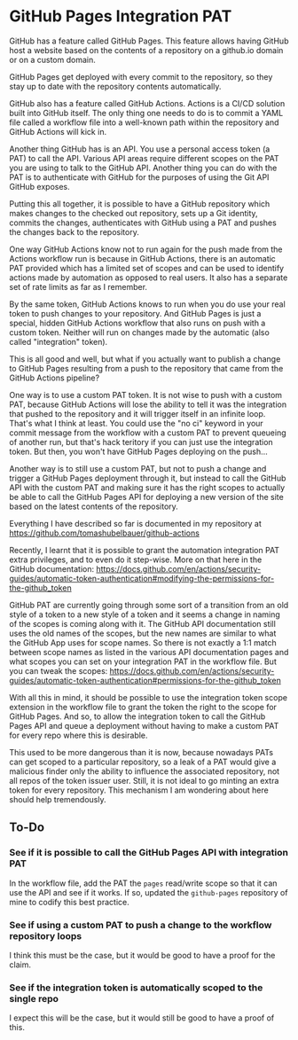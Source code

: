 # GitHub Pages Integration PAT

GitHub has a feature called GitHub Pages. This feature allows having GitHub host
a website based on the contents of a repository on a github.io domain or on a
custom domain.

GitHub Pages get deployed with every commit to the repository, so they stay up
to date with the repository contents automatically.

GitHub also has a feature called GitHub Actions. Actions is a CI/CD solution
built into GitHub itself. The only thing one needs to do is to commit a YAML
file called a workflow file into a well-known path within the repository and
GitHub Actions will kick in.

Another thing GitHub has is an API. You use a personal access token (a PAT) to
call the API. Various API areas require different scopes on the PAT you are
using to talk to the GitHub API. Another thing you can do with the PAT is to
authenticate with GitHub for the purposes of using the Git API GitHub exposes.

Putting this all together, it is possible to have a GitHub repository which
makes changes to the checked out repository, sets up a Git identity, commits
the changes, authenticates with GitHub using a PAT and pushes the changes back
to the repository.

One way GitHub Actions know not to run again for the push made from the Actions
workflow run is because in GitHub Actions, there is an automatic PAT provided
which has a limited set of scopes and can be used to identify actions made by
automation as opposed to real users. It also has a separate set of rate limits
as far as I remember.

By the same token, GitHub Actions knows to run when you do use your real token
to push changes to your repository. And GitHub Pages is just a special, hidden
GitHub Actions workflow that also runs on push with a custom token. Neither will
run on changes made by the automatic (also called "integration" token).

This is all good and well, but what if you actually want to publish a change to
GitHub Pages resulting from a push to the repository that came from the GitHub
Actions pipeline?

One way is to use a custom PAT token. It is not wise to push with a custom PAT,
because GitHub Actions will lose the ability to tell it was the integration that
pushed to the repository and it will trigger itself in an infinite loop. That's
what I think at least. You could use the "no ci" keyword in your commit message
from the workflow with a custom PAT to prevent queueing of another run, but
that's hack teritory if you can just use the integration token. But then, you
won't have GitHub Pages deploying on the push…

Another way is to still use a custom PAT, but not to push a change and trigger a
GitHub Pages deployment through it, but instead to call the GitHub API with the
custom PAT and making sure it has the right scopes to actually be able to call
the GitHub Pages API for deploying a new version of the site based on the latest
contents of the repository.

Everything I have described so far is documented in my repository at
https://github.com/tomashubelbauer/github-actions

Recently, I learnt that it is possible to grant the automation integration PAT
extra privileges, and to even do it step-wise. More on that here in the GitHub
documentation:
https://docs.github.com/en/actions/security-guides/automatic-token-authentication#modifying-the-permissions-for-the-github_token

GitHub PAT are currently going through some sort of a transition from an old
style of a token to a new style of a token and it seems a change in naming of
the scopes is coming along with it. The GitHub API documentation still uses the
old names of the scopes, but the new names are similar to what the GitHub App
uses for scope names. So there is not exactly a 1:1 match between scope names
as listed in the various API documentation pages and what scopes you can set on
your integration PAT in the workflow file. But you can tweak the scopes:
https://docs.github.com/en/actions/security-guides/automatic-token-authentication#permissions-for-the-github_token

With all this in mind, it should be possible to use the integration token scope
extension in the workflow file to grant the token the right to the scope for
GitHub Pages. And so, to allow the integration token to call the GitHub Pages
API and queue a deployment without having to make a custom PAT for every repo
where this is desirable.

This used to be more dangerous than it is now, because nowadays PATs can get
scoped to a particular repository, so a leak of a PAT would give a malicious
finder only the ability to influence the associated repository, not all repos
of the token issuer user. Still, it is not ideal to go minting an extra token
for every repository. This mechanism I am wondering about here should help
tremendously.

## To-Do

### See if it is possible to call the GitHub Pages API with integration PAT

In the workflow file, add the PAT the `pages` read/write scope so that it can 
use the API and see if it works. If so, updated the `github-pages` repository
of mine to codify this best practice.

### See if using a custom PAT to push a change to the workflow repository loops

I think this must be the case, but it would be good to have a proof for the
claim.

### See if the integration token is automatically scoped to the single repo

I expect this will be the case, but it would still be good to have a proof of
this.
